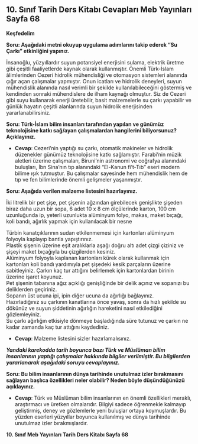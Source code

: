 ## 10. Sınıf Tarih Ders Kitabı Cevapları Meb Yayınları Sayfa 68

**Keşfedelim**

**Soru: Aşağıdaki metni okuyup uygulama adımlarını takip ederek “Su Çarkı” etkinliğini yapınız.**

İnsanoğlu, yüzyıllardır suyun potansiyel enerjisini sulama, elektrik üretme gibi çeşitli faaliyetlerde kaynak olarak kullanmıştır. Önemli Türk-İslam âlimlerinden Cezeri hidrolik mühendisliği ve otomasyon sistemleri alanında çığır açan çalışmalar yapmıştır. Onun icatları ve hidrolik deneyleri, suyun mühendislik alanında nasıl verimli bir şekilde kullanılabileceğini göstermiş ve kendinden sonraki mühendislere de ilham kaynağı olmuştur. Siz de Cezeri gibi suyu kullanarak enerji üretebilir, basit malzemelerle su çarkı yapabilir ve günlük hayatın çeşitli alanlarında suyun hidrolik enerjisinden yararlanabilirsiniz.

**Soru: Türk-İslam bilim insanları tarafından yapılan ve günümüz teknolojisine katkı sağ/ayan çalışmalardan hangilerini biliyorsunuz? Açıklayınız.**

* **Cevap**: Cezeri’nin yaptığı su çarkı, otomatik makineler ve hidrolik düzenekler günümüz teknolojisine katkı sağlamıştır. Farabi’nin müzik aletleri üzerine çalışmaları, Biruni’nin astronomi ve coğrafya alanındaki buluşları, İbn Sina’nın tıp alanındaki “El-Kanun fi’t-Tıb” eseri modern bilime ışık tutmuştur. Bu çalışmalar sayesinde hem mühendislik hem de tıp ve fen bilimlerinde önemli gelişmeler yaşanmıştır.

**Soru: Aşağıda verilen malzeme listesini hazırlayınız.**

İki litrelik bir pet şişe, pet şişenin ağzından girebilecek genişlikte şişeden biraz daha uzun bir sopa, 6 adet 10 x 8 cm ölçülerinde karton, 100 cm uzunluğunda ip, yeterli uzunlukta alüminyum folyo, makas, maket bıçağı, koli bandı, ağırlık yapmak için kullanılacak bir nesne

Türbin kanatçıklarının sudan etkilenmemesi için kartonları alüminyum folyoyla kaplayıp bantla yapıştırınız.  
 Plastik şişenin üzerine eşit aralıklarla aşağı doğru altı adet çizgi çiziniz ve şişeyi maket bıçağıyla bu çizgilerden kesiniz.  
 Alüminyum folyoyla kaplanan kartonları kürek olarak kullanmak için kartonları koli bandı yardımıyla pet şişedeki kesik parçaların üzerine sabitleyiniz. Çarkın kaç tur attığını belirlemek için kartonlardan birinin üzerine işaret koyunuz.  
 Pet şişenin tabanına ağız açıklığı genişliğinde bir delik açınız ve sopanızı bu deliklerden geçiriniz.  
 Sopanın üst ucuna ipi, ipin diğer ucuna da ağırlığı bağlayınız.  
 Hazırladığınız su çarkının kanatlarına önce yavaş, sonra da hızlı şekilde su dökünüz ve suyun şiddetinin ağırlığın hareketini nasıl etkilediğini gözlemleyiniz.  
 Su çarkı ağırlığın etkisiyle dönmeye başladığında süre tutunuz ve çarkın ne kadar zamanda kaç tur attığını kaydediniz.

* **Cevap**: Malzeme listesini sizler hazırlamalısınız.

***Yandaki karekodda tarih boyunca bazı Türk ve Müslüman bilim insanlarının yaptığı çalışmalar hakkında bilgiler verilmiştir. Bu bilgilerden yararlanarak aşağıdaki soruyu cevaplayınız.***

**Soru: Bu bilim insanlarının dünya tarihinde unutulmaz izler bırakmasını sağlayan başlıca özellikleri neler olabilir? Neden böyle düşündüğünüzü açıklayınız.**

* **Cevap**: Türk ve Müslüman bilim insanlarının en önemli özellikleri meraklı, araştırmacı ve üretken olmalarıdır. Bilgiyi sadece öğrenmekle kalmayıp geliştirmiş, deney ve gözlemlerle yeni buluşlar ortaya koymuşlardır. Bu yüzden eserleri yüzyıllar boyunca kullanılmış ve dünya tarihinde unutulmaz izler bırakmışlardır.

**10. Sınıf Meb Yayınları Tarih Ders Kitabı Sayfa 68**